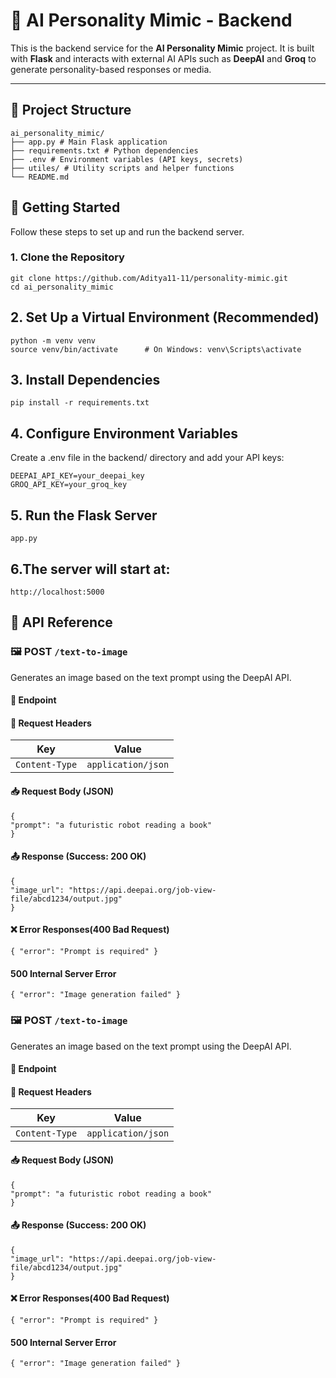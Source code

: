 # 🧠 AI Personality Mimic - Backend

This is the backend service for the **AI Personality Mimic** project. It is built with **Flask** and interacts with external AI APIs such as **DeepAI** and **Groq** to generate personality-based responses or media.

---

## 📁 Project Structure

    ai_personality_mimic/
    ├── app.py # Main Flask application
    ├── requirements.txt # Python dependencies
    ├── .env # Environment variables (API keys, secrets)
    ├── utiles/ # Utility scripts and helper functions
    └── README.md

## 🚀 Getting Started

Follow these steps to set up and run the backend server.

### 1. Clone the Repository

    git clone https://github.com/Aditya11-11/personality-mimic.git
    cd ai_personality_mimic

## 2. Set Up a Virtual Environment (Recommended)
    python -m venv venv
    source venv/bin/activate      # On Windows: venv\Scripts\activate
## 3. Install Dependencies
    pip install -r requirements.txt
## 4. Configure Environment Variables
Create a .env file in the backend/ directory and add your API keys:

    DEEPAI_API_KEY=your_deepai_key
    GROQ_API_KEY=your_groq_key
## 5. Run the Flask Server
    app.py

## 6.The server will start at:

    http://localhost:5000


## 📡 API Reference

### 🖼️ POST `/text-to-image`

Generates an image based on the text prompt using the DeepAI API.

#### 🔗 Endpoint


#### 🧾 Request Headers
| Key           | Value               |
|---------------|---------------------|
| `Content-Type` | `application/json`  |

#### 📥 Request Body (JSON)


    {
    "prompt": "a futuristic robot reading a book"
    }

 #### 📤 Response (Success: 200 OK)

    {
    "image_url": "https://api.deepai.org/job-view-file/abcd1234/output.jpg"
    }

#### ❌ Error Responses(400 Bad Request)
    { "error": "Prompt is required" }

#### 500 Internal Server Error
    { "error": "Image generation failed" }

    
### 🖼️ POST `/text-to-image`

Generates an image based on the text prompt using the DeepAI API.

#### 🔗 Endpoint


#### 🧾 Request Headers
| Key           | Value               |
|---------------|---------------------|
| `Content-Type` | `application/json`  |

#### 📥 Request Body (JSON)

    {
    "prompt": "a futuristic robot reading a book"
    }

 #### 📤 Response (Success: 200 OK)

    {
    "image_url": "https://api.deepai.org/job-view-file/abcd1234/output.jpg"
    }

#### ❌ Error Responses(400 Bad Request)
    { "error": "Prompt is required" }

#### 500 Internal Server Error
    { "error": "Image generation failed" }
